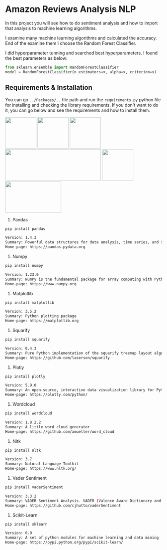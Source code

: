 # Amazon Reviews Analysis NLP
In this project you will see how to do sentiment analysis and how to import that analysis to machine learning algorithms. 

I examine many machine learning algorithms and calculated the accuracy. End of the examine them I choose the Random Forest Classifier.  

I did hyperparameter tunning and searched best hyperparameters. I found the best parameters as below:
```python
from sklearn.ensemble import RandomForestClassifier
model = RandomForestClassifier(n_estimators=x, alpha=x, criterion=x)
```

## Requirements & Installation
You can go `../Packages/..` file path and run the `requirements.py` python file for installing and checking the library requirements. If you don't want to do it, you can go below and see the requirements and how to install them.  

<img src='https://encrypted-tbn0.gstatic.com/images?q=tbn:ANd9GcT01Ctpf3nRjz7b9l-om2h2llNA0jL4d_MVtXXXHVF5mWIn5nyMXLgzYscFGZdbhf_LN8M&usqp=CAU' width='100' height='100'> <img src='https://raw.githubusercontent.com/AshNumpy/Amazon-Reviews-Sentiment-Analysis-ML-Project/main/Images/Others/numpy.png' width='100' height='100'> <img src='https://raw.githubusercontent.com/AshNumpy/Amazon-Reviews-Sentiment-Analysis-ML-Project/main/Images/Others/matplotlib.png' width='100' height='100'> <img src='https://raw.githubusercontent.com/AshNumpy/Amazon-Reviews-Sentiment-Analysis-ML-Project/main/Images/Others/plotly.png' width='308' height='100'> <img src='https://raw.githubusercontent.com/AshNumpy/Amazon-Reviews-Sentiment-Analysis-ML-Project/main/Images/Others/nltk.png' width='100' height='100'> <img src='https://raw.githubusercontent.com/AshNumpy/Amazon-Reviews-Sentiment-Analysis-ML-Project/main/Images/Others/scikit-learn.png' width='180' height='100'>

1. Pandas  
```bash
pip install pandas 

Version: 1.4.3
Summary: Powerful data structures for data analysis, time series, and statistics
Home-page: https://pandas.pydata.org
```

1. Numpy  
```bash
pip install numpy 

Version: 1.23.0
Summary: NumPy is the fundamental package for array computing with Python.
Home-page: https://www.numpy.org
```

1. Matplotlib  
```bash
pip install matplotlib 

Version: 3.5.2
Summary: Python plotting package
Home-page: https://matplotlib.org
```

1. Squarify  
```bash
pip install squarify 

Version: 0.4.3
Summary: Pure Python implementation of the squarify treemap layout algorithm
Home-page: https://github.com/laserson/squarify
```

1. Plotly  
```bash
pip install plotly 

Version: 5.9.0
Summary: An open-source, interactive data visualization library for Python
Home-page: https://plotly.com/python/
```

1. Wordcloud  
```bash
pip install wordcloud 

Version: 1.8.2.2
Summary: A little word cloud generator
Home-page: https://github.com/amueller/word_cloud
```

1. Nltk  
```bash
pip install nltk 

Version: 3.7
Summary: Natural Language Toolkit
Home-page: https://www.nltk.org/
```

1. Vader Sentiment  
```bash
pip install vaderSentiment 

Version: 3.3.2
Summary: VADER Sentiment Analysis. VADER (Valence Aware Dictionary and sEntiment Reasoner) is a lexicon and rule-based sentiment analysis tool that is specifically attuned to sentiments expressed in social media, and works well on texts from other domains.
Home-page: https://github.com/cjhutto/vaderSentiment
```

1. Scikit-Learn
```bash
pip install sklearn

Version: 0.0
Summary: A set of python modules for machine learning and data mining
Home-page: https://pypi.python.org/pypi/scikit-learn/
```